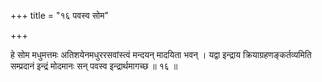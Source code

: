 +++
title = "१६ पवस्व सोम"

+++

हे सोम मधुमत्तमः अतिशयेनमधुररसवांस्त्वं मन्दयन् मादयिता भवन् । यद्वा इन्द्राय क्रियाग्रहणङ्कर्तव्यमिति सम्प्रदानं इन्द्रं मोदमानः सन् पवस्व इन्द्रार्थमागच्छ ॥ १६ ॥